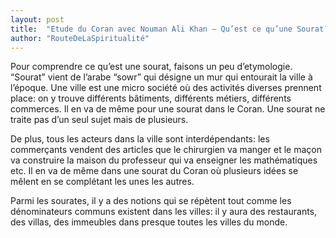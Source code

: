 ```yaml
---
layout: post
title:  "Etude du Coran avec Nouman Ali Khan — Qu’est ce qu’une Sourat?"
author: "RouteDeLaSpiritualité"
---
```

Pour comprendre ce qu’est une sourat, faisons un peu d’etymologie. “Sourat” vient de l’arabe “sowr” qui désigne un mur qui entourait la ville à l’époque. Une ville est une micro société où des activités diverses prennent place: on y trouve différents bâtiments, différents métiers, différents commerces. Il en va de même pour une sourat dans le Coran. Une sourat ne traite pas d’un seul sujet mais de plusieurs.

De plus, tous les acteurs dans la ville sont interdépendants: les commerçants vendent des articles que le chirurgien va manger et le maçon va construire la maison du professeur qui va enseigner les mathématiques etc. Il en va de même dans une sourat du Coran où plusieurs idées se mêlent en se complétant les unes les autres.

Parmi les sourates, il y a des notions qui se répètent tout comme les dénominateurs communs existent dans les villes: il y aura des restaurants, des villas, des immeubles dans presque toutes les villes du monde.

